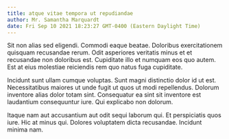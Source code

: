 ```yaml
---
title: atque vitae tempora ut repudiandae
author: Mr. Samantha Marquardt
date: Fri Sep 10 2021 18:23:27 GMT-0400 (Eastern Daylight Time)
---
```

Sit non alias sed eligendi. Commodi eaque beatae. Doloribus exercitationem quisquam recusandae rerum. Odit asperiores veritatis minus et et recusandae non doloribus est. Cupiditate illo et numquam eos quo autem. Est at eius molestiae reiciendis rem quo natus fuga cupiditate.

 Incidunt sunt ullam cumque voluptas. Sunt magni distinctio dolor id ut est. Necessitatibus maiores ut unde fugit ut quos ut modi repellendus. Dolorum inventore alias dolor totam sint. Consequatur ea sint sit inventore est laudantium consequuntur iure. Qui explicabo non dolorum.

 Itaque nam aut accusantium aut odit sequi laborum qui. Et perspiciatis quos iure. Hic at minus qui. Dolores voluptatem dicta recusandae. Incidunt minima nam.
